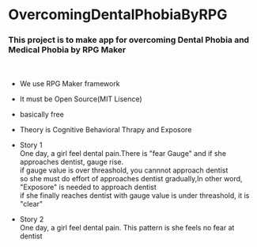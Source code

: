# OvercomingDentalPhobiaByRPG　　
### This project is to make app for overcoming Dental Phobia and Medical Phobia by RPG Maker
　　
  
- We use RPG Maker framework
- It must be Open Source(MIT Lisence)  
- basically free
- Theory is Cognitive Behavioral Thrapy and Exposore

- Story 1  
One day, a girl feel dental pain.There is "fear Gauge" and if she approaches dentist, gauge rise.  
if gauge value is over threashold, you cannnot approach dentist  
so she must do effort of approaches dentist gradually,In other word, "Exposore" is needed to approach dentist  
if she finally reaches dentist with gauge value is under threashold, it is "clear"  
  
- Story 2  
One day, a girl feel dental pain. This pattern is she feels no fear at dentist  
